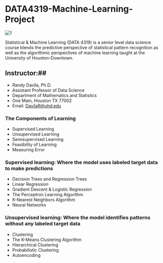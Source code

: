 # DATA4319-Machine-Learning-Project
![1](https://www.datocms-assets.com/14946/1590593600-machine-learning-610x413.png)

Statistical & Machine Learning (DATA 4319) is a senior level data science course blends the predictive perspective of statistical pattern recognition as well as the algorithmic perspectives of machine learning taught at the University of Houston-Downtown.

## Instructor:##
- Randy Davila, Ph.D.
- Assistant Professor of Data Science
- Department of Mathematics and Statistics
- One Main, Houston TX 77002
- Email: DavilaR@uhd.edu

### The Components of Learning

- Supervised Learning
- Unsupervised Learning
- Semisupervised Learning
- Feasibility of Learning
- Measuring Error

### Supervised learning: Where the model uses labeled target data to make predictions
- Decision Trees and Regression Trees
- Linear Regression
- Gradient Descent & Logistic Regression                
- The Perceptron Learning Algorithm
- K-Nearest Neighbors Algorithm
- Neural Networks


### Unsupervised learning: Where the model identifies patterns without any labeled target data
- Clustering
- The K-Means Clustering Algorithm
- Hierarchical Clustering
- Probabilistic Clustering
- Autoencoding
